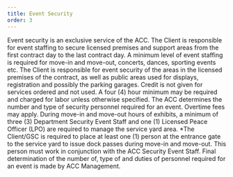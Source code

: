 ```yaml
---
title: Event Security
order: 3
---
```


Event security is an exclusive service of the ACC. The Client is responsible for event staffing to secure licensed premises and support areas from the first contract day to the last contract day. A minimum level of event staffing is required for move-in and move-out, concerts, dances, sporting events etc. The Client is responsible for event security of the areas in the licensed premises of the contract, as well as public areas used for displays, registration and possibly the parking garages. Credit is not given for services ordered and not used. A four (4) hour minimum may be required and charged for labor unless otherwise specified. The ACC determines the number and type of security personnel required for an event. Overtime fees may apply. During move-in and move-out hours of exhibits, a minimum of three (3) Department Security Event Staff and one (1) Licensed Peace Officer (LPO) are required to manage the service yard area. &ast;The Client/GSC is required to place at least one (1) person at the entrance gate to the service yard to issue dock passes during move-in and move-out. This person must work in conjunction with the ACC Security Event Staff. Final determination of the number of, type of and duties of personnel required for an event is made by ACC Management.
